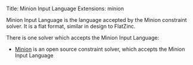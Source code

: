 Title: Minion Input Language
Extensions: minion

Minion Input Language is the language accepted by the Minion constraint solver. It is a flat format, similar in design to FlatZinc.

There is one solver which accepts the Minion Input Language:

* [Minion](http://minion.sourceforge.net/) is an open source constraint solver, which accepts the Minion Input Language
